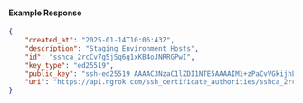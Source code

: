 <!-- Code generated for API Clients. DO NOT EDIT. -->

#### Example Response

```json
{
	"created_at": "2025-01-14T10:06:43Z",
	"description": "Staging Environment Hosts",
	"id": "sshca_2rcCv7g5jSq6g1xKB4oJNRRGPwI",
	"key_type": "ed25519",
	"public_key": "ssh-ed25519 AAAAC3NzaC1lZDI1NTE5AAAAIM1+zPaCvVGkijhLdQ97R4JCDZkevqbmkp/jkNWoDVqk",
	"uri": "https://api.ngrok.com/ssh_certificate_authorities/sshca_2rcCv7g5jSq6g1xKB4oJNRRGPwI"
}
```
